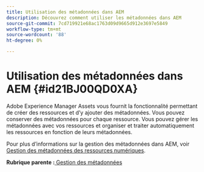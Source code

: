```yaml
---
title: Utilisation des métadonnées dans AEM
description: Découvrez comment utiliser les métadonnées dans AEM
source-git-commit: 7cd719921e68ac1763d09d9665d912e3697e5849
workflow-type: tm+mt
source-wordcount: '88'
ht-degree: 0%

---
```



# Utilisation des métadonnées dans AEM {#id21BJ00QD0XA}

Adobe Experience Manager Assets vous fournit la fonctionnalité permettant de créer des ressources et d’y ajouter des métadonnées. Vous pouvez conserver des métadonnées pour chaque ressource. Vous pouvez gérer les métadonnées avec vos ressources et organiser et traiter automatiquement les ressources en fonction de leurs métadonnées.

Pour plus d’informations sur la gestion des métadonnées dans AEM, voir [Gestion des métadonnées des ressources numériques](https://experienceleague.adobe.com/docs/experience-manager-65/assets/using/metadata.html?lang=en).

**Rubrique parente :**[ Gestion des métadonnées](manage-metadata.md)

